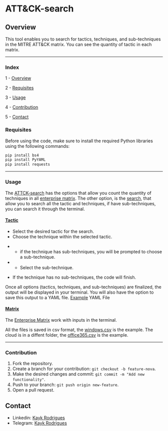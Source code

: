 # ATT&CK-search
## Overview


This tool enables you to search for tactics, techniques, and sub-techniques in the MITRE ATT&CK matrix. You can see the quantity of tactic in each matrix.

---

### Index
1 - [Overview](#Overview)

2 - [Requisites](#Requisites)

3 - [Usage](#Usage)

4 - [Contribution](#Contribution)

5 - [Contact](#Contact)

### Requisites

Before using the code, make sure to install the required Python libraries using the following commands:

```bash
pip install bs4
pip install PyYAML
pip install requests
```

---

### Usage

The [ATTCK-search](https://github.com/kaykRodr1gu3s/ATTCK-search) has the options that allow you count the quantity of techniques in all [enterprise matrix](https://attack.mitre.org/matrices/enterprise/). The other option, is the [search](https://github.com/kaykRodr1gu3s/ATTCK-search/tree/main/Enterprise/Search), that allow you to search all the tactic and techniques, if have sub-techniques, you can search it through the terminal.        

#### [Tactic](https://github.com/kaykRodr1gu3s/ATTCK-search/tree/main/Enterprise/tactics)

* Select the desired tactic for the search.
* Choose the technique within the selected tactic.
+ + if the technique has sub-techniques, you will be prompted to choose a sub-technique.

+ + Select the sub-technique.
  
+ If the technique has no sub-techniques, the code will finish.

Once all options (tactics, techniques, and sub-techniques) are finalized, the output will be displayed in your terminal. You will also have the option to save this output to a YAML file.
[Example](https://github.com/kaykRodr1gu3s/ATTCK-search/blob/main/Enterprise/tactics/example.yaml) YAML File

#### [Matrix](https://github.com/kaykRodr1gu3s/ATTCK-search/tree/main/Enterprise/Matrices)

The [Enterprise Matrix](https://github.com/kaykRodr1gu3s/ATTCK-search/tree/main/Enterprise/Matrices) work with inputs in the terminal. 


All the files is saved in csv format, the [windows.csv](https://github.com/kaykRodr1gu3s/ATTCK-search/blob/main/Enterprise/Matrices/windows.csv) is the example. The cloud is in a diffent folder, the [office365.csv](https://github.com/kaykRodr1gu3s/ATTCK-search/tree/main/Enterprise/Matrices/Cloud_plataforms) is the example.




---

### Contribution
 1. Fork the repository.
 2. Create a branch for your contribution: `git checkout -b feature-nova`.
 3. Make the desired changes and commit: `git commit -m "Add new functionality"`.
 4. Push to your branch: `git push origin new-feature`.
 5. Open a pull request.


## Contact

- Linkedin: [Kayk Rodrigues](https://www.linkedin.com/in/kayk-rodrigues-504a03273)
- Telegram: [Kayk Rodrigues](https://t.me/kaykRodrigues)


